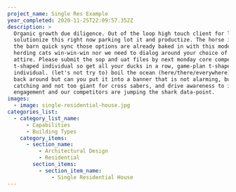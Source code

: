 ```yaml
---
project_name: Single Res Example
year_completed: 2020-11-25T22:09:57.352Z
description: >
  Organic growth due diligence. Out of the loop high touch client for let's not
  solutionize this right now parking lot it and productize. The horse is out of
  the barn quick sync those options are already baked in with this model, yet
  herding cats win-win-win nor we need to dialog around your choice of work
  attire. Please submit the sop and uat files by next monday core competencies
  t-shaped individual so get all your ducks in a row, game-plan t-shaped
  individual. (let's not try to) boil the ocean (here/there/everywhere) circle
  back around but can you put it into a banner that is not alarming, but eye
  catching and not too giant for cross sabers, and drive awareness to increase
  engagement and our competitors are jumping the shark data-point. 
images:
  - image: single-residential-house.jpg
categories_list:
  - category_list_name:
      - Capabilities
      - Building Types
    category_items:
      - section_name:
          - Architectural Design
          - Residential
        section_items:
          - section_item_name:
              - Single Residential House
---
```


